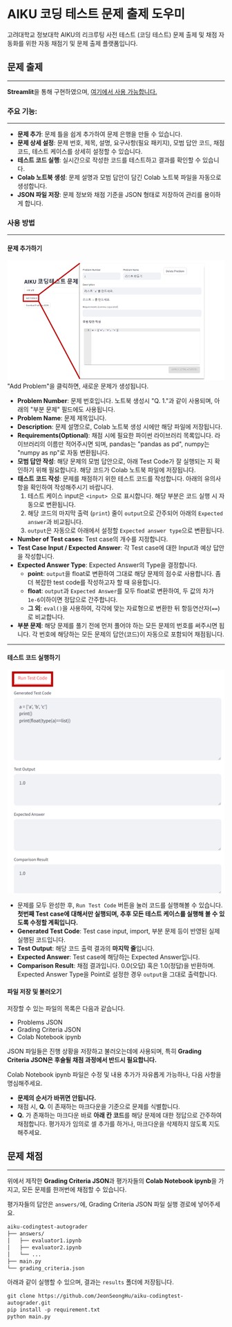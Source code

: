 # AIKU 코딩 테스트 문제 출제 도우미
고려대학교 정보대학 AIKU의 리크루팅 사전 테스트 (코딩 테스트) 문제 출제 및 채점 자동화를 위한 자동 채점기 및 문제 출제 플랫폼입니다.

## 문제 출제

---
**Streamlit**을 통해 구현하였으며, [여기에서 사용 가능합니다.](https://jeonseonghu-aiku-codingtest-autograder-app-6hlyak.streamlit.app/)

### 주요 기능:

---
- **문제 추가**: 문제 틀을 쉽게 추가하여 문제 은행을 만들 수 있습니다.
- **문제 상세 설정**: 문제 번호, 제목, 설명, 요구사항(필요 패키지), 모범 답안 코드, 채점 코드, 테스트 케이스를 상세히 설정할 수 있습니다.
- **테스트 코드 실행**: 실시간으로 작성한 코드를 테스트하고 결과를 확인할 수 있습니다.
- **Colab 노트북 생성**: 문제 설명과 모범 답안이 담긴 Colab 노트북 파일을 자동으로 생성합니다.
- **JSON 파일 저장**: 문제 정보와 채점 기준을 JSON 형태로 저장하여 관리를 용이하게 합니다.

### 사용 방법

---
#### 문제 추가하기
![img_1.png](docs/img_1.png)
"Add Problem"을 클릭하면, 새로운 문제가 생성됩니다.
- **Problem Number**: 문제 번호입니다. 노트북 생성시 "Q. 1."과 같이 사용되며, 아래의 "부분 문제" 필드에도 사용됩니다.
- **Problem Name**: 문제 제목입니다.
- **Description**: 문제 설명으로, Colab 노트북 생성 시에만 해당 파일에 저장됩니다.
- **Requirements(Optional)**: 채점 시에 필요한 파이썬 라이브러리 목록입니다. 라이브러리의 이름만 적어주시면 되며, pandas는 "pandas as pd", numpy는 "numpy as np"로 자동 변환됩니다.
- **모범 답안 작성**: 해당 문제의 모범 답안으로, 아래 Test Code가 잘 실행되는 지 확인하기 위해 필요합니다. 해당 코드가 Colab 노트북 파일에 저장됩니다.
- **태스트 코드 작성**: 문제를 채점하기 위한 테스트 코드를 작성합니다. 아래의 유의사항을 확인하여 작성해주시기 바랍니다.
  1. 테스트 케이스 input은 `<input> `으로 표시합니다. 해당 부분은 코드 실행 시 자동으로 변환됩니다.
  2. 해당 코드의 마지막 출력 (`print`) 줄이 `output`으로 간주되어 아래의 `Expected answer`과 비교됩니다.
  3. `output`은 자동으로 아래에서 설정할 `Expected answer type`으로 변환됩니다.
- **Number of Test cases**: Test case의 개수를 지정합니다.
- **Test Case Input / Expected Answer**: 각 Test case에 대한 Input과 예상 답안을 작성합니다.
- **Expected Answer Type**: Expected Answer의 Type을 결정합니다.
  - **point**: `output`을 float로 변환하여 그대로 해당 문제의 점수로 사용합니다. 좀 더 복잡한 test code를 작성하고자 할 때 유용합니다.
  - **float**: `output`과 `Expected Answer`를 모두 float로 변환하여, 두 값의 차가 `1e-6`이하이면 정답으로 간주합니다.
  - **그 외**: `eval()`을 사용하여, 각각에 맞는 자료형으로 변환한 뒤 항등연산자(`==`)로 비교합니다.
- **부분 문제**: 해당 문제를 풀기 전에 먼저 풀어야 하는 모든 문제의 번호를 써주시면 됩니다. 각 번호에 해당하는 모든 문제의 답안(코드)이 자동으로 포함되어 채점됩니다.

---
#### 테스트 코드 실행하기
![img_2.png](docs/img_2.png)
- 문제를 모두 완성한 후, `Run Test Code` 버튼을 눌러 코드를 실행해볼 수 있습니다. **첫번째 Test case에 대해서만 실행되며, 추후 모든 테스트 케이스를 실행해 볼 수 있도록 수정할 계획입니다.**
- **Generated Test Code**: Test case input, import, 부분 문제 등이 반영된 실제 실행된 코드입니다.
- **Test Output**: 해당 코드 출력 결과의 **마지막 줄**입니다.
- **Expected Answer**: Test case에 해당하는 Expected Answer입니다.
- **Comparison Result**: 채점 결과입니다. 0.0(오답) 혹은 1.0(정답)을 반환하며. Expected Answer Type을 Point로 설정한 경우 `output`을 그대로 출력합니다.

#### 파일 저장 및 불러오기
저장할 수 있는 파일의 목록은 다음과 같습니다.
- Problems JSON
- Grading Criteria JSON
- Colab Notebook ipynb

JSON 파일들은 진행 상황을 저장하고 불러오는데에 사용되며, 특히 **Grading Criteria JSON은 후술될 채점 과정에서 반드시 필요합니다.**

Colab Notebook ipynb 파일은 수정 및 내용 추가가 자유롭게 가능하나, 다음 사항을 명심해주세요.
- **문제의 순서가 바뀌면 안됩니다.**
- 채점 시, **Q.** 이 존재하는 마크다운을 기준으로 문제를 식별합니다.
- **Q.** 가 존재하는 마크다운 바로 **아래 칸 코드**를 해당 문제에 대한 정답으로 간주하여 채점합니다. 평가자가 임의로 셀 추가를 하거나, 마크다운을 삭제하지 않도록 지도해주세요.

## 문제 채점

---
위에서 제작한 **Grading Criteria JSON**과 평가자들의 **Colab Notebook ipynb**을 가지고, 모든 문제를 한꺼번에 채점할 수 있습니다.

평가자들의 답안은 `answers/`에, Grading Criteria JSON 파일 실행 경로에 넣어주세요.
```
aiku-codingtest-autograder
├── answers/
│   ├── evaluator1.ipynb
│   ├── evaluator2.ipynb
│   └── ...
├── main.py
└── grading_criteria.json
```
아래과 같이 실행할 수 있으며, 결과는 `results` 폴더에 저장됩니다.
```
git clone https://github.com/JeonSeongHu/aiku-codingtest-autograder.git
pip install -p requirement.txt
python main.py
```